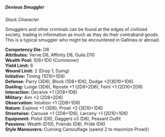 ##### Devious Smuggler

*Stock Character*

Smugglers and other criminals can be found at the edges of civilized
society, trading in information as much as they do their
contraband goods. This is a typical smuggler who might be encountered in
Gallinea or abroad.

**Competency Die:** D6\
**Attributes:** Verve D6, Affinity D8, Guile D10\
**Wealth Pool:** 1D6+1D0 (Commoner)\
**Yield Limit:** 6\
**Wound Limit:** 2 (Drop 1, Dying)\
**Initiative:** Timing (1D10+1D6)\
**Defense:** Parry (3D6), Block (1D8+1D6), Dodge +2(3D10+1D6)\
**Dueling:** Lunge (3D6), Riposte +1 (2D8+2D6), Feint +1 (2D10+2D6)\
**Interaction:** Deceive +1 (2D8+1D6)\
**Military:** Aim +2 (2D8+2D6)\
**Observation:** Intuition +1 (2D8+1D6)\
**Nature:** Explore +1 (3D6), Prowl +2 (3D10+1D6)\
**Streetwise:** Carouse +1 (2D8+1D6), Larceny +1 (2D10+1D6)\
**Equipment:** Pistol (D6), Daggers x3 (D6), Peasant Outfit\
**Passions:** Wealth (D10), Friends (D8), Pride (D6)\
**Style Maneuvers:** Cunning Camouflage (spend 2 to maximize Prowl)\
